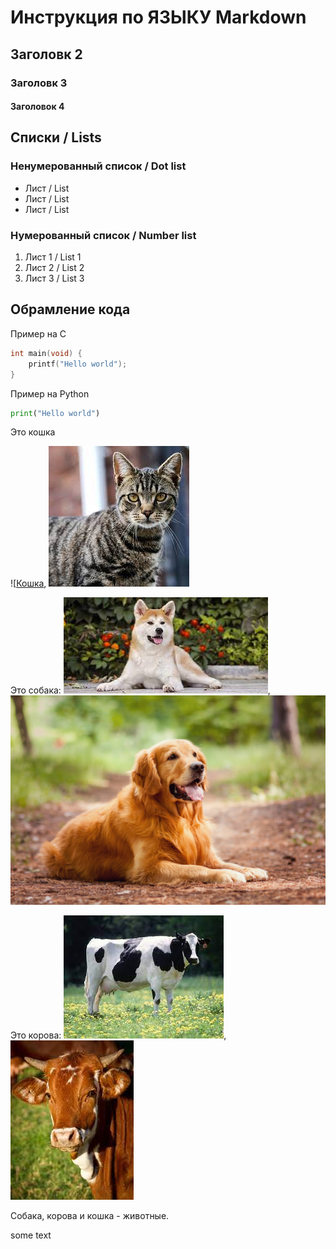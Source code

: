 # Инструкция по ЯЗЫКУ Markdown

## Заголовк 2
### Заголовк 3
#### Заголовок 4


## Списки / Lists
### Ненумерованный список / Dot list
* Лист / List
* Лист / List
* Лист / List
### Нумерованный список / Number list
1. Лист 1 / List 1
2. Лист 2 / List 2
3. Лист 3 / List 3



## Обрамление кода
Пример на С
```C
int main(void) {
	printf("Hello world");
}
```
Пример на Python
```python
print("Hello world")
```


Это кошка

![[Кошка](cat.jpeg), ![Cat](cat2.jpeg)

Это собака:
![Собака](dog.jpeg), ![Dog](dog%202.jpeg)

Это корова:
![Корова](cow.jpeg), ![Cow](cow2.jpeg)



Собака, корова и кошка - животные.




some text





